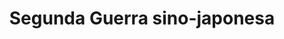 ﻿---
title: "Segunda Guerra sino-japonesa"
permalink: periodes_542.html
layout: periode
dataInici: 1937-17-07
dataFi: 1945-09-09
sidebar: periodes
pares:
  - id: 355
    title: "Asia"
    dataInici: "(1937-07-07)"
    dataFi: "(1945-09-09)"

fills:
  - id: 755
    title: "Batalla de Shanghái"
    dataInici: "(1937-08-13)"
    dataFi: "(1937-11-26)"

  - id: 984
    title: "Batalla de Taierzhuang"
    dataInici: "(1938-03-24)"
    dataFi: "(1938-04-07)"

  - id: 543
    title: "Batalla del Paso de Kunlun"
    dataInici: "(1939-12-18)"
    dataFi: "(1940-01-11)"

  - id: 760
    title: "Batalla de Changde"
    dataInici: "(1943-11-02)"
    dataFi: "(1943-12-20)"

jocsPrincipals:
jocsEscenaris:
  - title: "Battle for China (first edition)"
    bggId: 8544
    dataInici: 1937-07
    dataFi: 1941

  - title: "Armies of the White Sun"
    bggId: 197632
    dataInici: 1937-07-07
    dataFi: 1943

  - title: "War of Resistance"
    bggId: 745
    dataInici: 1937-07-07
    dataFi: 1941-12-07

jocsEpoca:
jocsEpocaEscenaris:
---

